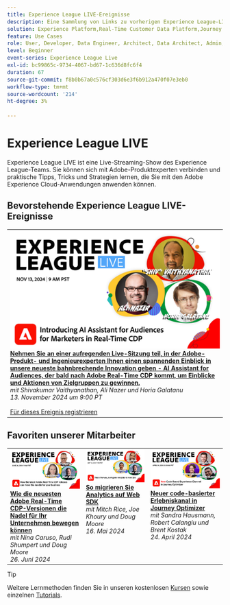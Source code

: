 ```yaml
---
title: Experience League LIVE-Ereignisse
description: Eine Sammlung von Links zu vorherigen Experience League-LIVE-Ereignissen
solution: Experience Platform,Real-Time Customer Data Platform,Journey Optimizer,Experience Manager,Target,Audience Manager,Analytics
feature: Use Cases
role: User, Developer, Data Engineer, Architect, Data Architect, Admin, Leader
level: Beginner
event-series: Experience League Live
exl-id: bc99865c-9734-4067-bd67-1c636d8fc6f4
duration: 67
source-git-commit: f8b0b67a0c576cf303d6e3f6b912a470f07e3eb0
workflow-type: tm+mt
source-wordcount: '214'
ht-degree: 3%

---
```


# Experience League LIVE 

Experience League LIVE ist eine Live-Streaming-Show des Experience League-Teams.  Sie können sich mit Adobe-Produktexperten verbinden und praktische Tipps, Tricks und Strategien lernen, die Sie mit den Adobe Experience Cloud-Anwendungen anwenden können.

<div id="upcoming-events">

## Bevorstehende Experience League LIVE-Ereignisse

<table>
<tr>

<td style="vertical-align: top;"><a href="episodes/exl-live-episode-11-13-24.md">
      <img alt="Experience League LIVE Okt. 24" src="episodes/assets/WebBanner_nov13_2024.jpg">
    </a>
    <div>
      <a href="episodes/exl-live-episode-11-13-24.md"><strong>Nehmen Sie an einer aufregenden Live-Sitzung teil, in der Adobe-Produkt- und Ingenieurexperten Ihnen einen spannenden Einblick in unsere neueste bahnbrechende Innovation geben - AI Assistant for Audiences, der bald nach Adobe Real-Time CDP kommt, um Einblicke und Aktionen von Zielgruppen zu gewinnen. </strong></a>
      <br/><em>mit Shivakumar Vaithyanathan, Ali Nazer und Horia Galatanu</em>
      <br/><em>13. November 2024 um 9:00 PT</em>
      <br/><br/><a href="https://engage.adobe.com/ExpLeagueLive-241113.html">Für dieses Ereignis registrieren</a>
    </div>
  </td>
</tr>
</table>

</div>

<div id="recs-overview-body-1"></div>
<div id="recs-overview-body-2"></div>
<div id="recs-overview-body-3"></div>
<div id="recs-overview-body-4"></div>
<div id="recs-overview-body-5"></div>
<div id="recs-overview-body-6"></div>

<div id="past-events">


</div>

## Favoriten unserer Mitarbeiter

<table style="max-width: 1214px;">

<tr>
  <td style="vertical-align: top;"><a href="episodes/exl-live-episode-06-26-24.md">
      <img alt="Experience League LIVE Apr. 21" src="episodes/assets/WebBanner-June26-2024.jpg">
    </a>
    <div>
      <a href="episodes/exl-live-episode-06-26-24.md">
        <strong>Wie die neuesten Adobe Real-Time CDP-Versionen die Nadel für Ihr Unternehmen bewegen können</strong>
      </a>
      <br/><em>mit Nina Caruso, Rudi Shumpert und Doug Moore</em>
      <br/><em>26. Juni 2024</em>
    </div>
  </td>

<td style="vertical-align: top;">
    <a href="episodes/exl-live-episode-05-16-24.md">
      <img alt="Experience League LIVE ep8" src="episodes/assets/WebBanner-May16-2024.jpg">
    </a>
    <div>
      <a href="episodes/exl-live-episode-05-16-24.md"><strong>So migrieren Sie Analytics auf Web SDK</strong></a>
      <br/><em>mit Mitch Rice, Joe Khoury und Doug Moore</em>
      <br/><em>16. Mai 2024</em>
    </div>
  </td>

<td style="vertical-align: top;">
    <a href="episodes/exl-live-episode-05-26-22.md">
      <img alt="Experience League LIVE 26. Mai" src="episodes/assets/WebBanner-Apr24-2024.jpg">
    </a>
    <div>
      <a href="episodes/exl-live-episode-04-24-24.md">
        <strong> Neuer code-basierter Erlebniskanal in Journey Optimizer</strong>
      </a>
      <br/><em>mit Sandra Hausmann, Robert Calangiu und Brent Kostak</em>
      <br/><em>24. April 2024</em>
    </div>
  </td>
  </tr>

</table>


>[!TIP]
>
>Weitere Lernmethoden finden Sie in unseren kostenlosen [Kursen](https://experienceleague.adobe.com/?lang=de#dashboard/learning) sowie einzelnen [Tutorials](https://experienceleague.adobe.com/docs/home-tutorials.html?lang=de).
